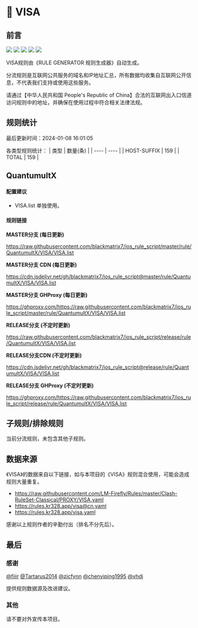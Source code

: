 # 🧸 VISA

## 前言

![](https://shields.io/badge/-移除重复规则-ff69b4) ![](https://shields.io/badge/-DOMAIN与DOMAIN--SUFFIX合并-green) ![](https://shields.io/badge/-DOMAIN--SUFFIX间合并-critical) ![](https://shields.io/badge/-DOMAIN--SUFFIX与DOMAIN--KEYWORD合并-blue) ![](https://shields.io/badge/-IP--CIDR(6)合并-blueviolet) 

VISA规则由《RULE GENERATOR 规则生成器》自动生成。

分流规则是互联网公共服务的域名和IP地址汇总，所有数据均收集自互联网公开信息，不代表我们支持或使用这些服务。

请通过【中华人民共和国 People's Republic of China】合法的互联网出入口信道访问规则中的地址，并确保在使用过程中符合相关法律法规。

## 规则统计

最后更新时间：2024-01-08 16:01:05

各类型规则统计：
| 类型 | 数量(条)  | 
| ---- | ----  |
| HOST-SUFFIX | 159  | 
| TOTAL | 159  | 


## QuantumultX 

#### 配置建议
- VISA.list 单独使用。

#### 规则链接
**MASTER分支 (每日更新)**

https://raw.githubusercontent.com/blackmatrix7/ios_rule_script/master/rule/QuantumultX/VISA/VISA.list

**MASTER分支 CDN (每日更新)**

https://cdn.jsdelivr.net/gh/blackmatrix7/ios_rule_script@master/rule/QuantumultX/VISA/VISA.list

**MASTER分支 GHProxy (每日更新)**

https://ghproxy.com/https://raw.githubusercontent.com/blackmatrix7/ios_rule_script/master/rule/QuantumultX/VISA/VISA.list

**RELEASE分支 (不定时更新)**

https://raw.githubusercontent.com/blackmatrix7/ios_rule_script/release/rule/QuantumultX/VISA/VISA.list

**RELEASE分支CDN (不定时更新)**

https://cdn.jsdelivr.net/gh/blackmatrix7/ios_rule_script@release/rule/QuantumultX/VISA/VISA.list

**RELEASE分支 GHProxy (不定时更新)**

https://ghproxy.com/https://raw.githubusercontent.com/blackmatrix7/ios_rule_script/release/rule/QuantumultX/VISA/VISA.list

## 子规则/排除规则


当前分流规则，未包含其他子规则。

## 数据来源

《VISA》的数据来自以下链接，如与本项目的《VISA》规则混合使用，可能会造成规则大量重复。

- https://raw.githubusercontent.com/LM-Firefly/Rules/master/Clash-RuleSet-Classical/PROXY/VISA.yaml
- https://rules.kr328.app/visa@cn.yaml
- https://rules.kr328.app/visa.yaml


感谢以上规则作者的辛勤付出（排名不分先后）。

## 最后

### 感谢

[@fiiir](https://github.com/fiiir) [@Tartarus2014](https://github.com/Tartarus2014) [@zjcfynn](https://github.com/zjcfynn) [@chenyiping1995](https://github.com/chenyiping1995) [@vhdj](https://github.com/vhdj)

提供规则数据源及改进建议。

### 其他

请不要对外宣传本项目。